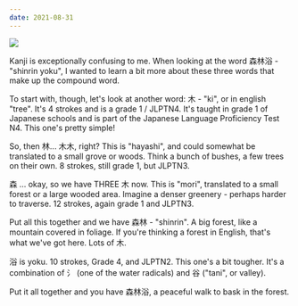 ```yaml
---
date: 2021-08-31
---
```

![][giphy]

Kanji is exceptionally confusing to me.  When looking at the word 森林浴 - "shinrin yoku",
I wanted to learn a bit more about these three words that make up the compound word.

To start with, though, let's look at another word: 木 - "ki", or in english "tree".
It's 4 strokes and is a grade 1 / JLPTN4.  It's taught in grade 1 of Japanese schools
and is part of the Japanese Language Proficiency Test N4.  This one's pretty simple!

So, then 林... 木木, right?  This is "hayashi", and could somewhat be translated to a
small grove or woods.  Think a bunch of bushes, a few trees on their own.  8 strokes,
still grade 1, but JLPTN3.

森 ... okay, so we have THREE 木 now.  This is "mori", translated to a small forest
or a large wooded area.  Imagine a denser greenery - perhaps harder to traverse.
12 strokes, again grade 1 and JLPTN3.

Put all this together and we have 森林 - "shinrin".  A big forest, like a mountain
covered in foliage.  If you're thinking a forest in English, that's what we've got here.
Lots of 木.

浴 is yoku.  10 strokes, Grade 4, and JLPTN2.  This one's a bit tougher.
It's a combination of 氵 (one of the water radicals) and 谷 ("tani", or valley).

Put it all together and you have 森林浴, a peaceful walk to bask in the forest.

[giphy]: https://media.giphy.com/media/xUA7b4arnbo3THfzi0/giphy.gif?cid=ecf05e47j5vm8bbq4pzzj0xwags2wpqpg0lx1783z8uwwpbg&rid=giphy.gif&ct=g
